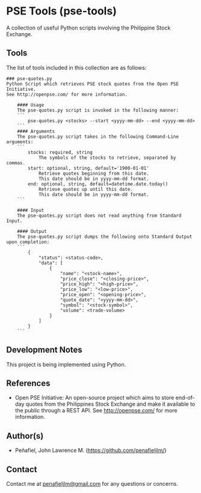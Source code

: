 # PSE Tools (pse-tools)
A collection of useful Python scripts involving the Philippine Stock Exchange.

## Tools
The list of tools included in this collection are as follows:

    ### pse-quotes.py
    Python Script which retrieves PSE stock quotes from the Open PSE Initiative.
    See http://openpse.com/ for more information.

        #### Usage
        The pse-quotes.py script is invoked in the following manner:
        ```
            pse-quotes.py <stocks> --start <yyyy-mm-dd> --end <yyyy-mm-dd>
        ```
        #### Arguments
        The pse-quotes.py script takes in the following Command-Line arguments:
        ```
            stocks: required, string
                The symbols of the stocks to retrieve, separated by commas.
            start: optional, string, default='1900-01-01'
                Retrieve quotes beginning from this date.
                This date should be in yyyy-mm-dd format.
            end: optional, string, default=datetime.date.today()
                Retrieve quotes up until this date.
                This date should be in yyyy-mm-dd format.
        ```
        
        #### Input
        The pse-quotes.py script does not read anything from Standard Input.
            
        #### Output
        The pse-quotes.py script dumps the following onto Standard Output upon completion:
        ```
            {
                "status": <status-code>,
                "data": [
                    {
                        "name": "<stock-name>",
                        "price_close": "<closing-price>",
                        "price_high": "<high-price>",
                        "price_low": "<low-price>",
                        "price_open": "<opening-price>",
                        "quote_date": "<yyyy-mm-dd>",
                        "symbol": "<stock-symbol>",
                        "volume": <trade-volume>
                    }
                ]
            }
        ```

## Development Notes
This project is being implemented using Python.

## References
* Open PSE Initiative: An open-source project which aims to store end-of-day quotes from the Philippines Stock Exchange and make it available to the public through a REST API. See http://openpse.com/ for more information.

## Author(s)
* Peñafiel, John Lawrence M. (https://github.com/penafieljlm/)

## Contact
Contact me at penafieljlm@gmail.com for any questions or concerns.

